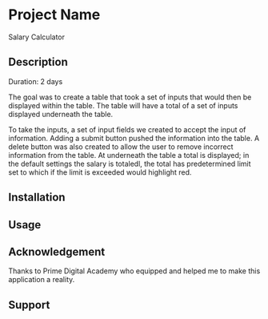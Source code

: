 # Project Name

Salary Calculator

## Description
Duration: 2 days

The goal was to create a table that took a set of inputs that would then be displayed within the table. The table will have a total of a set of inputs displayed underneath the table.

To take the inputs, a set of input fields we created to accept the input of information. Adding a submit button pushed the information into the table. A delete button was also created to allow the user to remove incorrect information from the table. At underneath the table a total is displayed; in the default settings the salary is totaledl, the total has predetermined limit set to which if the limit is exceeded would highlight red.

## Installation

## Usage

## Acknowledgement
Thanks to Prime Digital Academy who equipped and helped me to make this application a reality.
## Support

